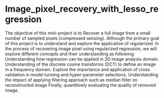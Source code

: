 # Image_pixel_recovery_with_lesso_regression
The objective of this mini-project is to Recover a full image from a small number of sampled pixels (compressed sensing). Although the primary goal of this project is to understand and explore the application of regularized. In the process of recovering image pixel using regularized regression, we will explore different concepts and their understanding as following:  Understanding how regression can be applied in 2D image analysis domain. Understanding of the discrete cosine transforms (DCT) to define an image in a frequency domain. Explore the importance and application of cross validation in model tunning and hyper-parameter selections. Understanding the impact of applying filtering approach such as median filter on reconstructed image Finally, quantitively evaluating the quality of removed image.

